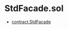# StdFacade.sol

<!-- START_INDEX -->
- [contract.StdFacade](./contract.StdFacade.md)

<!-- END_INDEX -->
